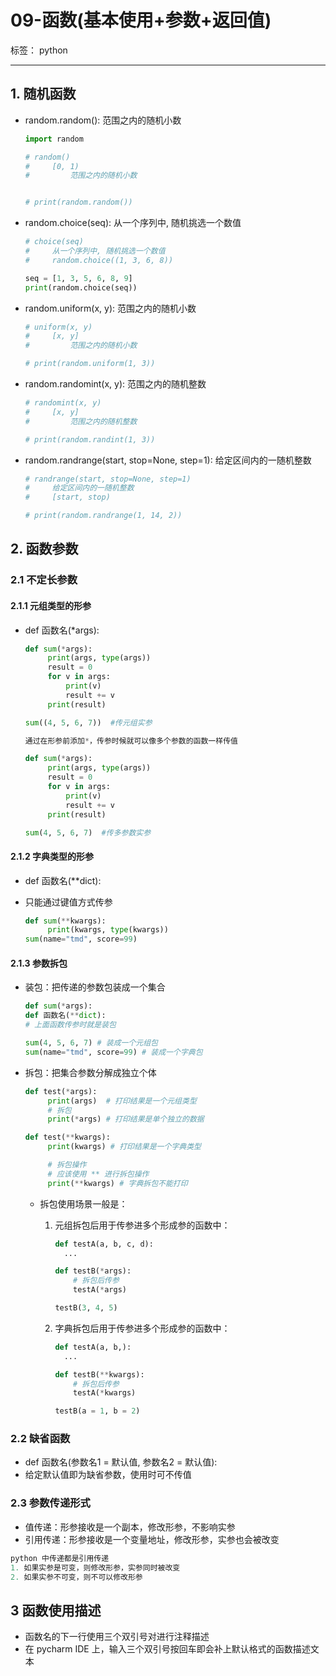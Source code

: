 ﻿# 09-函数(基本使用+参数+返回值)

标签： python

---

## 1. 随机函数

- random.random(): 范围之内的随机小数

  ```python
  import random
  
  # random()
  # 	[0, 1)
  # 		范围之内的随机小数
  
  
  # print(random.random())
  ```

- random.choice(seq): 从一个序列中, 随机挑选一个数值

  ```python
  # choice(seq)
  # 	从一个序列中, 随机挑选一个数值
  # 	random.choice((1, 3, 6, 8))
  
  seq = [1, 3, 5, 6, 8, 9]
  print(random.choice(seq))
  ```

- random.uniform(x, y): 范围之内的随机小数

  ```python
  # uniform(x, y)
  # 	[x, y]
  # 		范围之内的随机小数
  
  # print(random.uniform(1, 3))
  ```

- random.randomint(x, y): 范围之内的随机整数

  ```python
  # randomint(x, y)
  # 	[x, y]
  # 		范围之内的随机整数
  
  # print(random.randint(1, 3))
  ```

- random.randrange(start, stop=None, step=1): 给定区间内的一随机整数

  ```python
  # randrange(start, stop=None, step=1)
  # 	给定区间内的一随机整数
  # 	[start, stop)
  
  # print(random.randrange(1, 14, 2))
  ```

## 2. 函数参数
### 2.1 不定长参数
#### 2.1.1 元组类型的形参

 - def 函数名(*args):

   ```python
   def sum(*args):
        print(args, type(args))
        result = 0
        for v in args:
            print(v)
            result += v
        print(result)
   
   sum((4, 5, 6, 7))  #传元组实参
   
   通过在形参前添加*，传参时候就可以像多个参数的函数一样传值
   
   def sum(*args):
        print(args, type(args))
        result = 0
        for v in args:
            print(v)
            result += v
        print(result)
   
   sum(4, 5, 6, 7)  #传多参数实参
   ```

#### 2.1.2 字典类型的形参

 - def 函数名(**dict):

 - 只能通过键值方式传参

   ```python
   def sum(**kwargs):
        print(kwargs, type(kwargs))
   sum(name="tmd", score=99) 
   ```

#### 2.1.3 参数拆包

 - 装包：把传递的参数包装成一个集合

   ```python
   def sum(*args):
   def 函数名(**dict):
   # 上面函数传参时就是装包
   
   sum(4, 5, 6, 7) # 装成一个元组包
   sum(name="tmd", score=99) # 装成一个字典包
   ```

 - 拆包：把集合参数分解成独立个体

   ```python
   def test(*args):
        print(args)  # 打印结果是一个元组类型
        # 拆包
        print(*args) # 打印结果是单个独立的数据
   
   def test(**kwargs):
        print(kwargs) # 打印结果是一个字典类型
   
        # 拆包操作
        # 应该使用 ** 进行拆包操作
        print(**kwargs) # 字典拆包不能打印
   ```
   * 拆包使用场景一般是：
   
     1. 元组拆包后用于传参进多个形成参的函数中：
   
        ```python
        def testA(a, b, c, d):
          ...
        ```
   
        ```python
        def testB(*args):
            # 拆包后传参
            testA(*args)
        
        testB(3, 4, 5)
        ```
   
     2. 字典拆包后用于传参进多个形成参的函数中：
   
        ```python
        def testA(a, b,):
          ...
        ```
   
        ```py
        def testB(**kwargs):
            # 拆包后传参
            testA(*kwargs)
        
        testB(a = 1, b = 2)
        ```

### 2.2 缺省函数

 - def 函数名(参数名1 = 默认值, 参数名2 = 默认值):
 - 给定默认值即为缺省参数，使用时可不传值

### 2.3 参数传递形式

 - 值传递：形参接收是一个副本，修改形参，不影响实参
 - 引用传递：形参接收是一个变量地址，修改形参，实参也会被改变

```python
python 中传递都是引用传递
1. 如果实参是可变，则修改形参，实参同时被改变
2. 如果实参不可变，则不可以修改形参
```

## 3 函数使用描述

- 函数名的下一行使用三个双引号对进行注释描述
- 在 pycharm IDE 上，输入三个双引号按回车即会补上默认格式的函数描述文本